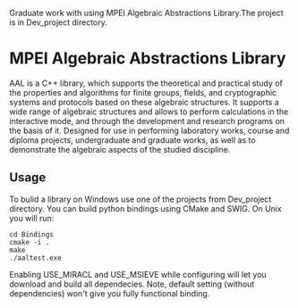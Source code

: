Graduate work with using MPEI Algebraic Abstractions Library.The project is in Dev_project directory.

MPEI Algebraic Abstractions Library
=====

AAL is a C++ library, which supports the theoretical and practical study of the properties and algorithms for finite groups, fields, and cryptographic systems and protocols based on these algebraic structures. It supports a wide range of algebraic structures and allows to perform calculations in the interactive mode, and through the development and research programs on the basis of it. Designed for use in performing laboratory works, course and diploma projects, undergraduate and graduate works, as well as to demonstrate the algebraic aspects of the studied discipline.

Usage
------------

To bulid a library on Windows use one of the projects from Dev_project directory. You can build python bindings using CMake and SWIG. On Unix you will run:

    cd Bindings
    cmake -i .
    make
    ./aaltest.exe

Enabling USE_MIRACL and USE_MSIEVE while configuring will let you download and build all dependecies. Note, default setting (without dependencies) won't give you fully functional binding.
